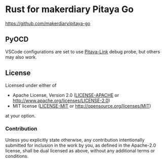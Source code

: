 # Rust for makerdiary Pitaya Go

https://github.com/makerdiary/pitaya-go

## PyOCD

VSCode configurations are set to use [Pitaya-Link](https://wiki.makerdiary.com/pitaya-link/) debug probe, but others may also work.

## License

Licensed under either of

- Apache License, Version 2.0 ([LICENSE-APACHE](LICENSE-APACHE) or
  http://www.apache.org/licenses/LICENSE-2.0)
- MIT license ([LICENSE-MIT](LICENSE-MIT) or http://opensource.org/licenses/MIT)

at your option.

### Contribution

Unless you explicitly state otherwise, any contribution intentionally submitted
for inclusion in the work by you, as defined in the Apache-2.0 license, shall be
dual licensed as above, without any additional terms or conditions.